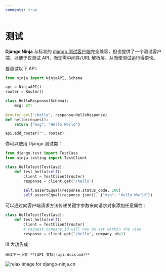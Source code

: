 ```yaml
---
comments: true
---
```

# 测试

**Django Ninja** 与标准的 [django 测试客户端](https://docs.djangoproject.com/en/dev/topics/testing/tools/)完全兼容，但也提供了一个测试客户端，以便于仅测试 API，而无需中间件/URL 解析层，从而使测试运行得更快。

要测试以下 API:
```python
from ninja import NinjaAPI, Schema

api = NinjaAPI()
router = Router()

class HelloResponse(Schema):
    msg: str
    
@router.get("/hello", response=HelloResponse)
def hello(request):
    return {"msg": "Hello World"}

api.add_router("", router)
```

你可以使用 Django 测试类：
```python
from django.test import TestCase
from ninja.testing import TestClient

class HelloTest(TestCase):
    def test_hello(self):
        client = TestClient(router)
        response = client.get("/hello")
        
        self.assertEqual(response.status_code, 200)
        self.assertEqual(response.json(), {"msg": "Hello World"})
```
可以通过向客户端请求方法传递关键字参数来向请求对象添加任意属性：
```python
class HelloTest(TestCase):
    def test_hello(self):
        client = TestClient(router)
        # request.company_id will now be set within the view
        response = client.get("/hello", company_id=1)
```

!!! 大功告成

    继续下一小节 **[API 文档](api-docs.md)**

<img style="object-fit: cover; object-position: 50% 50%;" alt="relax image for django-ninja.cn" loading="lazy" fetchpriority="auto" aria-hidden="true" draggable="false" src="https://picsum.photos/825/47.jpg">
